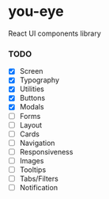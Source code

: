 # you-eye
React UI components library

### TODO
 - [x] Screen
 - [x] Typography
 - [x] Utilities
 - [x] Buttons
 - [x] Modals
 - [ ] Forms
 - [ ] Layout
 - [ ] Cards
 - [ ] Navigation
 - [ ] Responsiveness
 - [ ] Images
 - [ ] Tooltips
 - [ ] Tabs/Filters
 - [ ] Notification
